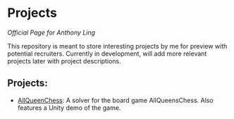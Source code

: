 # Projects
*Official Page for Anthony Ling*

This repository is meant to store interesting projects by me for preview with potential recruiters. Currently in development, will add more relevant projects later with project descriptions. 

## Projects:
* [AllQueenChess](https://github.com/Ant1ng2/FourQueens): A solver for the board game AllQueensChess. Also features a Unity demo of the game.
